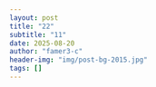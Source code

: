```yaml
---
layout: post
title: "22"
subtitle: "11"
date: 2025-08-20
author: "famer3-c"
header-img: "img/post-bg-2015.jpg"
tags: []
---
```

